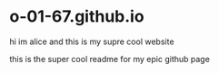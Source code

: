 # o-01-67.github.io
hi im alice and this is my supre cool website

this is the super cool readme for my epic github page
